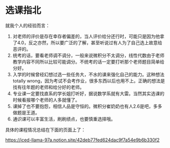 # 选课指北

就我个人的经验而言：

1. 对老师的评价是存在幸存者偏差的，当人评价给分还行时，可能只是因为他拿了4.0，反之亦然，所以要广泛的了解，甚至听说过有人为了自己选上故意给恶评的。
2. 统考的话，要看老师调不调分，一般来说微积分不太调分，线性代数由于老师教学内容不同所以比较可能调分。不统考的话一定要打听那个老师题目简单给分好。
3. 入学的时候曾经幻想过选一些任务大，不水的课来强化自己的能力。这种想法totally wrong，因为考试不会考作业，很多东西以后也用不上。正确的想法是找有往年题的老师和给分好的老师。
4. 专业课一定要找直系的学长姐打听好，据说数学系就有大雷。当然其实选课的时候看报哪个老师的人多就懂了。
5. 课掉了也不要抱怨，相信人品是守恒的。微积分崔奶奶也有人2.6是吧，多多做题是王道。
6. 通识课可以丰富生活，刷刷绩点，也要慎重选择哦。

具体的课程情况总结在下面的页面上了：

https://iced-llama-97a.notion.site/42deb77fed624dac9f7a54e9b6b330f2
